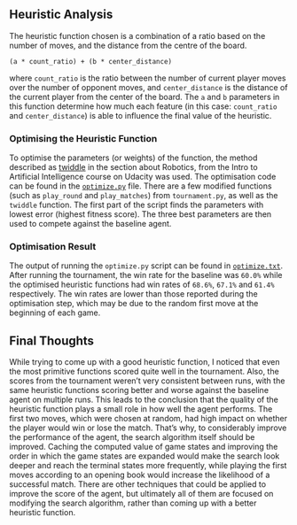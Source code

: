 ## Heuristic Analysis

The heuristic function chosen is a combination of a ratio based on the number of moves, and the distance from the centre of the board.

	(a * count_ratio) + (b * center_distance)

where `count_ratio` is the ratio between the number of current player moves over the number of opponent moves, and `center_distance` is the distance of the current player from the center of the board. The `a` and `b` parameters in this function determine how much each feature (in this case: `count_ratio` and `center_distance`) is able to influence the final value of the heuristic.

### Optimising the Heuristic Function

To optimise the parameters (or weights) of the function, the method described as [twiddle][1] in the section about Robotics, from the Intro to Artificial Intelligence course on Udacity was used. The optimisation code can be found in the [`optimize.py`][2] file. There are a few modified functions (such as `play_round` and `play_matches`) from `tournament.py`, as well as the `twiddle` function. The first part of the script finds the parameters with lowest error (highest fitness score). The three best parameters are then used to compete against the baseline agent.

### Optimisation Result

The output of running the `optimize.py` script can be found in [`optimize.txt`][3]. After running the tournament, the win rate for the baseline was `60.0%` while the optimised heuristic functions had win rates of `68.6%`, `67.1%` and `61.4%` respectively. The win rates are lower than those reported during the optimisation step, which may be due to the random first move at the beginning of each game.

## Final Thoughts

While trying to come up with a good heuristic function, I noticed that even the most primitive functions scored quite well in the tournament. Also, the scores from the tournament weren’t very consistent between runs, with the same heuristic functions scoring better and worse against the baseline agent on multiple runs. This leads to the conclusion that the quality of the heuristic function plays a small role in how well the agent performs. The first two moves, which were chosen at random, had high impact on whether the player would win or lose the match. That’s why, to considerably improve the performance of the agent, the search algorithm itself should be improved. Caching the computed value of game states and improving the order in which the game states are expanded would make the search look deeper and reach the terminal states more frequently, while playing the first moves according to an opening book would increase the likelihood of a successful match. There are other techniques that could be applied to improve the score of the agent, but ultimately all of them are focused on modifying the search algorithm, rather than coming up with a better heuristic function.

[1]:	https://youtu.be/2uQ2BSzDvXs
[2]:	https://github.com/romanroibu/AIND-Isolation/blob/master/optimize.py
[3]:	https://github.com/romanroibu/AIND-Isolation/blob/master/optimize.txt